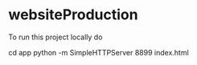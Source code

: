 # websiteProduction
To run this project locally do

   cd app
   python -m SimpleHTTPServer 8899 index.html